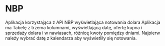 # NBP
Aplikacja korzystająca z API NBP wyświetlająca notowania dolara
Aplikacja ma Tabelę z trzema kolumnami, wyświetlającą datę, ofertę kupna i sprzedaży dolara i w nawiasach, różnicę kwoty pomiędzy dniami.
Najpierw należy wybrać datę z kalendarza aby wyświetliły się notowania.
